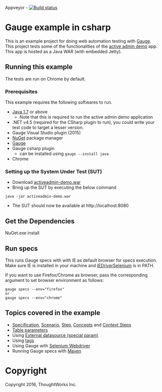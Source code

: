 Appveyor -
[![Build status](https://ci.appveyor.com/api/projects/status/3e4j7b0q9ix84r8u/branch/master?svg=true)](https://ci.appveyor.com/project/sguptatw/gauge-active-admin-example-csharp/branch/master)

# Gauge example in csharp

This is an example project for doing web automation testing with [Gauge](http://getgauge.io). This project tests some of the functionalities of the [active admin demo](https://github.com/getgauge/activeadmin-demo) app. This app is hosted as a Java WAR (with embedded Jetty).

## Running this example
The tests are run on Chrome by default.

### Prerequisites

This example requires the following softwares to run.
  * [Java 1.7](http://www.oracle.com/technetwork/java/javase/downloads/jdk8-downloads-2133151.html) or above
    * Note that this is required to run the active admin demo application
  * .NET v4.5 (required for the CSharp plugin to run), you could write your test code to target a lesser version.
  * Gauge Visual Studio plugin (2015)
  * [NuGet](https://www.nuget.org/) package manager
  * [Gauge](http://getgauge.io/get-started/index.html)
  * Gauge csharp plugin
    * can be installed using `gauge --install java`
  * Chrome

### Setting up the System Under Test (SUT)

* Download [activeadmin-demo.war](https://bintray.com/artifact/download/gauge/activeadmin-demo/activeadmin-demo.war)
* Bring up the SUT by executing the below command
```
java -jar activeadmin-demo.war
```
* The SUT should now be available at http://localhost:8080

## Get the Dependencies

NuGet.exe install

## Run specs

This runs Gauge specs with with IE as default browser for specs execution. Make sure IE is installed in your machine and [IEDriverSelenium](http://selenium-release.storage.googleapis.com/index.html) is in PATH.

If you want to use Firefox/Chrome as browser, pass the corresponding argument to set browser environment as follows:

```
gauge specs --env="firefox"
or
gauge specs --env="chrome"
```

## Topics covered in the example

* [Specification](https://docs.gauge.org/latest/writing-specifications.html#specifications-spec), [Scenario](hhttps://docs.gauge.org/latest/writing-specifications.html#scenario),  [Step](https://docs.gauge.org/latest/writing-specifications.html#step), [Concepts](https://docs.gauge.org/latest/writing-specifications.html#concepts) and [Context Steps](https://docs.gauge.org/latest/writing-specifications.html#contexts)
* [Table parameters](https://docs.gauge.org/latest/writing-specifications.html#table-parameters)
* Using [External datasource (special param)](https://docs.gauge.org/latest/writing-specifications.html#special-parameters)
* Using [tags](https://docs.gauge.org/latest/writing-specifications.html#tags)
* Using Gauge with [Selenium Webdriver](http://docs.seleniumhq.org/projects/webdriver/)
* Running Gauge specs with [Maven](https://maven.apache.org/)

# Copyright
Copyright 2016, ThoughtWorks Inc.
